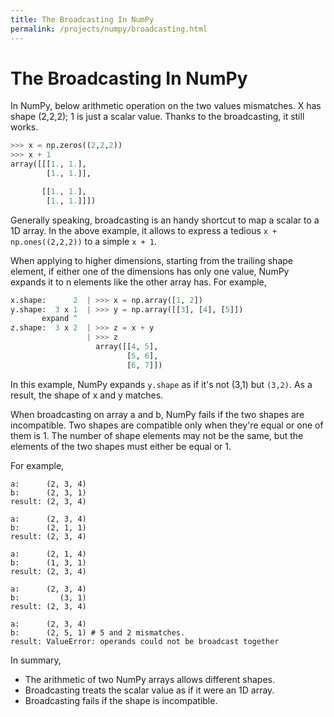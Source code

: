 ```yaml
---
title: The Broadcasting In NumPy
permalink: /projects/numpy/broadcasting.html
---
```


# The Broadcasting In NumPy

In NumPy, below arithmetic operation on the two values mismatches. X has shape (2,2,2); 1 is just a scalar value. Thanks to the broadcasting, it still works.

```python
>>> x = np.zeros((2,2,2))
>>> x + 1
array([[[1., 1.],
        [1., 1.]],

       [[1., 1.],
        [1., 1.]]])
```

Generally speaking, broadcasting is an handy shortcut to map a scalar to a 1D array. In the above example, it allows to express a tedious `x + np.ones((2,2,2))` to a simple `x + 1`.

When applying to higher dimensions, starting from the trailing shape element, if either one of the dimensions has only one value, NumPy expands it to n elements like the other array has. For example,

``` python
x.shape:      2  | >>> x = np.array([1, 2])
y.shape:  3 x 1  | >>> y = np.array([[3], [4], [5]])
       expand ^
z.shape:  3 x 2  | >>> z = x + y
                 | >>> z
                   array([[4, 5],
                          [5, 6],
                          [6, 7]])
```

In this example, NumPy expands `y.shape` as if it's not (3,1) but `(3,2)`. As a result, the shape of x and y matches.

When broadcasting on array a and b, NumPy fails if the two shapes are incompatible.
Two shapes are compatible only when they're equal or one of them is 1.
The number of shape elements may not be the same, but the elements of the two shapes must either be equal or 1.

For example,

```
a:      (2, 3, 4)
b:      (2, 3, 1)
result: (2, 3, 4)

a:      (2, 3, 4)
b:      (2, 1, 1)
result: (2, 3, 4)

a:      (2, 1, 4)
b:      (1, 3, 1)
result: (2, 3, 4)

a:      (2, 3, 4)
b:         (3, 1)
result: (2, 3, 4)

a:      (2, 3, 4)
b:      (2, 5, 1) # 5 and 2 mismatches.
result: ValueError: operands could not be broadcast together
```

In summary,

* The arithmetic of two NumPy arrays allows different shapes.
* Broadcasting treats the scalar value as if it were an 1D array.
* Broadcasting fails if the shape is incompatible.

